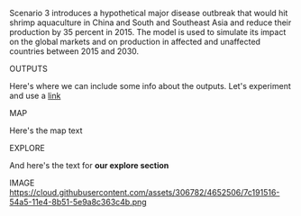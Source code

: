 Scenario 3 introduces a hypothetical major disease outbreak that would hit shrimp aquaculture in China and South and Southeast Asia and reduce their production by 35 percent in 2015. The model is used to simulate its impact on the global markets and on production in affected and unaffected countries between 2015 and 2030. 

OUTPUTS

Here's where we can include some info about the outputs. Let's experiment and use a [link](somewhere.com)

MAP

Here's the map text

EXPLORE

And here's the text for **our explore section**

IMAGE
https://cloud.githubusercontent.com/assets/306782/4652506/7c191516-54a5-11e4-8b51-5e9a8c363c4b.png
